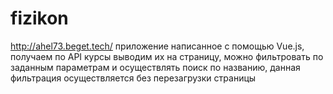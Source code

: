 # fizikon
http://ahel73.beget.tech/
приложение написанное с помощью Vue.js, получаем по API курсы выводим их на страницу, можно фильтровать по заданным параметрам и осуществлять поиск по названию, данная фильтрация осуществляется без перезагрузки страницы
